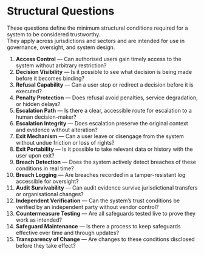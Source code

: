 # Structural Questions

These questions define the minimum structural conditions required for a system to be considered trustworthy.  
They apply across jurisdictions and sectors and are intended for use in governance, oversight, and system design.

1. **Access Control** — Can authorised users gain timely access to the system without arbitrary restriction?  
2. **Decision Visibility** — Is it possible to see what decision is being made before it becomes binding?  
3. **Refusal Capability** — Can a user stop or redirect a decision before it is executed?  
4. **Penalty Protection** — Does refusal avoid penalties, service degradation, or hidden delays?  
5. **Escalation Path** — Is there a clear, accessible route for escalation to a human decision-maker?  
6. **Escalation Integrity** — Does escalation preserve the original context and evidence without alteration?  
7. **Exit Mechanism** — Can a user leave or disengage from the system without undue friction or loss of rights?  
8. **Exit Portability** — Is it possible to take relevant data or history with the user upon exit?  
9. **Breach Detection** — Does the system actively detect breaches of these conditions in real time?  
10. **Breach Logging** — Are breaches recorded in a tamper-resistant log accessible for oversight?  
11. **Audit Survivability** — Can audit evidence survive jurisdictional transfers or organisational changes?  
12. **Independent Verification** — Can the system’s trust conditions be verified by an independent party without vendor control?  
13. **Countermeasure Testing** — Are all safeguards tested live to prove they work as intended?  
14. **Safeguard Maintenance** — Is there a process to keep safeguards effective over time and through updates?  
15. **Transparency of Change** — Are changes to these conditions disclosed before they take effect?
